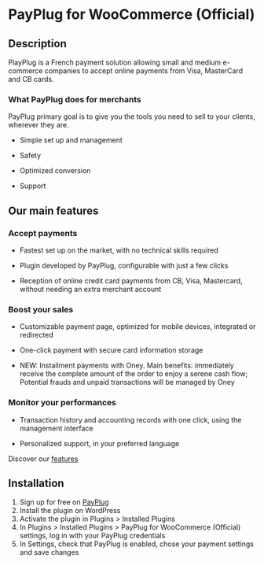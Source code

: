 # PayPlug for WooCommerce (Official)
## Description
PlayPlug is a French payment solution allowing small and medium e-commerce companies to accept online payments from Visa, MasterCard and CB cards.

### What PayPlug does for merchants

PayPlug primary goal is to give you the tools you need to sell to your clients, wherever they are.

* Simple set up and management

* Safety

* Optimized conversion

* Support

## Our main features

### Accept payments
* Fastest set up on the market, with no technical skills required

* Plugin developed by PayPlug, configurable with just a few clicks

* Reception of online credit card payments from CB, Visa, Mastercard, without needing an extra merchant account

### Boost your sales
* Customizable payment page, optimized for mobile devices, integrated or redirected

* One-click payment with secure card information storage

* NEW: Installment payments with Oney. Main benefits: immediately receive the complete amount of the order to enjoy a serene cash flow; Potential frauds and unpaid transactions will be managed by Oney

### Monitor your performances
* Transaction history and accounting records with one click, using the management interface

* Personalized support, in your preferred language

Discover our [features](https://portal.payplug.com/features)

## Installation

1. Sign up for free on [PayPlug](https://portal.payplug.com/signup)
2. Install the plugin on WordPress
3. Activate the plugin in Plugins >  Installed Plugins
4. In Plugins > Installed Plugins > PayPlug for WooCommerce (Official) settings, log in with your PayPlug credentials
5. In Settings, check that  PayPlug is enabled, chose your payment settings and save changes
